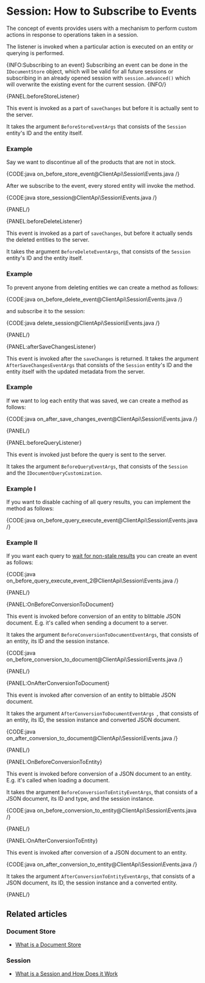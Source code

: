 # Session: How to Subscribe to Events

The concept of events provides users with a mechanism to perform custom actions in response to operations taken in a session. 

The listener is invoked when a particular action is executed on an entity or querying is performed.

{INFO:Subscribing to an event}
Subscribing an event can be done in the `IDocumentStore` object, which will be valid for all future sessions or subscribing in an already opened session with `session.advanced()` which will overwrite the existing event for the current session. 
{INFO/}

{PANEL:beforeStoreListener}

This event is invoked as a part of `saveChanges` but before it is actually sent to the server.

It takes the argument `BeforeStoreEventArgs` that consists of the `Session` entity's ID and the entity itself.

### Example

Say we want to discontinue all of the products that are not in stock. 

{CODE:java on_before_store_event@ClientApi\Session\Events.java /}

After we subscribe to the event, every stored entity will invoke the method.

{CODE:java store_session@ClientApi\Session\Events.java /}

{PANEL/}

{PANEL:beforeDeleteListener}

This event is invoked as a part of `saveChanges`, but before it actually sends the deleted entities to the server.

It takes the argument `BeforeDeleteEventArgs`, that consists of the `Session` entity's ID and the entity itself.

### Example

To prevent anyone from deleting entities we can create a method as follows:

{CODE:java on_before_delete_event@ClientApi\Session\Events.java /}

and subscribe it to the session:

{CODE:java delete_session@ClientApi\Session\Events.java /}

{PANEL/}

{PANEL:afterSaveChangesListener}

This event is invoked after the `saveChanges` is returned. It takes the argument `AfterSaveChangesEventArgs` that consists of the `Session` entity's ID and the entity itself with the updated metadata from the server.

### Example

If we want to log each entity that was saved, we can create a method as follows:

{CODE:java on_after_save_changes_event@ClientApi\Session\Events.java /}

{PANEL/}

{PANEL:beforeQueryListener}

This event is invoked just before the query is sent to the server.

It takes the argument `BeforeQueryEventArgs`, that consists of the `Session` and the `IDocumentQueryCustomization`.

### Example I

If you want to disable caching of all query results, you can implement the method as follows:

{CODE:java on_before_query_execute_event@ClientApi\Session\Events.java /}

### Example II

If you want each query to [wait for non-stale results](../../../indexes/stale-indexes) you can create an event as follows:

{CODE:java on_before_query_execute_event_2@ClientApi\Session\Events.java /}

{PANEL/}

{PANEL:OnBeforeConversionToDocument}

This event is invoked before conversion of an entity to blittable JSON document. E.g. it's called when sending a document to a server.

It takes the argument `BeforeConversionToDocumentEventArgs`, that consists of an entity, its ID and the session instance.

{CODE:java on_before_conversion_to_document@ClientApi\Session\Events.java /}

{PANEL/}

{PANEL:OnAfterConversionToDocument}

This event is invoked after conversion of an entity to blittable JSON document.

It takes the argument `AfterConversionToDocumentEventArgs `, that consists of an entity, its ID, the session instance and converted JSON document.

{CODE:java on_after_conversion_to_document@ClientApi\Session\Events.java /}

{PANEL/}

{PANEL:OnBeforeConversionToEntity}

This event is invoked before conversion of a JSON document to an entity. E.g. it's called when loading a document.

It takes the argument `BeforeConversionToEntityEventArgs`, that consists of a JSON document, its ID and type, and the session instance.

{CODE:java on_before_conversion_to_entity@ClientApi\Session\Events.java /}


{PANEL/}

{PANEL:OnAfterConversionToEntity}

This event is invoked after conversion of a JSON document to an entity.

{CODE:java on_after_conversion_to_entity@ClientApi\Session\Events.java /}

It takes the argument `AfterConversionToEntityEventArgs`, that consists of a JSON document, its ID, the session instance and a converted entity.


{PANEL/}

## Related articles

### Document Store

- [What is a Document Store](../../../client-api/what-is-a-document-store)

### Session

- [What is a Session and How Does it Work](../../../client-api/session/what-is-a-session-and-how-does-it-work)

